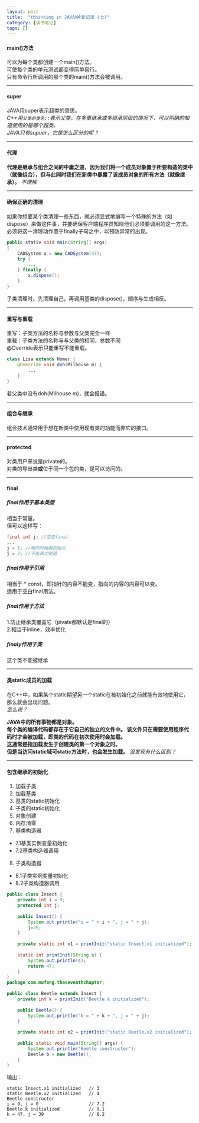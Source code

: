 ```yaml
---
layout: post
title:  "《thinking in JAVA》片断记录 (七)"
category: [读书笔记]
tags: []
---
```


#### main()方法

可以为每个类都创建一个main()方法。  
可使每个类的单元测试都变得简单易行。  
只有命令行所调用的那个类的main()方法会被调用。  

<!-- more -->

---

#### super

JAVA用super表示超类的意思。  
*C++用`父类的类名::`表示父类，在多重继承或多继承层级的情况下，可以明确的知道使用的是哪个超类。  
JAVA只有supuer，它是怎么区分的呢？*  

---

#### 代理

**代理是继承与组合之间的中庸之道，因为我们将一个成员对象置于所要构造的类中（就像组合），但与此同时我们在新类中暴露了该成员对象的所有方法（就像继承）。**
*不理解*

---

#### 确保正确的清理

如果你想要某个类清理一些东西，就必须显式地编写一个特殊的方法（如dispose）来做这件事，并要确保客户端程序员知晓他们必须要调用的这一方法。  
必须将这一清理动作置于finally子句之中，以预防异常的出现。  

```java
public stativ void main(String[] args)
{
    CADSystem x = new CADSystem(47);
    try {
        ... 
    } finally {
        x.dispose();
    }
}
```

子类清理时，先清理自己，再调用基类的dispose()，顺序与生成相反。  

---

#### 重写与重载

重写：子类方法的名称与参数与父类完全一样  
重载：子类方法的名称与与父类的相同，参数不同  
@Override表示只能重写不能重载。  

```java
class Lisa extends Homer {
    @Override void doh(Milhouse m) {
        ...
    }
}
```

若父类中没有doh(Milhouse m)，就会报错。  

---

#### 组合与继承

组合技术通常用于想在新类中使用现有类的功能而非它的接口。

---

#### protected

对类用户来说是private的。  
对类的导出类**或**位于同一个包的类，是可以访问的。  

---

#### final

##### final作用于基本类型

相当于常量。  
但可以这样写：  

```java
final int j; //空白final
...
j = 1; //用的时候再初始化
j = 2; //不能再次赋值
```

##### final作用于引用

相当于 * const，即指针的内容不能变，指向的内容的内容可以变。  
适用于空白final用法。  

##### final作用于方法

1.防止继承类覆盖它（pivate都默认是final的）  
2.相当于inline，效率优化

##### finaly作用于类

这个类不能被继承

---

#### 类static成员的加载

在C++中，如果某个static期望另一个static在被初始化之前就能有效地使用它，那么就会出现问题。  
*怎么说？*

**JAVA中的所有事物都是对象。  
每个类的编译代码都存在于它自己的独立的文件中。
该文件只在需要使用程序代码时才会被加载，即类的代码在初次使用时会加载。  
这通常是指加载发生于创建类的第一个对象之时。  
但是当访问static域可static方法时，也会发生加载。**
*没发现有什么区别？*  

---

#### 包含继承的初始化

1. 加载子类  
2. 加载基类  
3. 基类的static初始化  
4. 子类的static初始化  
5. 对象创建  
6. 内存清零  
7. 基类构造器  
 - 7.1基类实例变量初始化  
 - 7.2基类构造器调用
8. 子类构造器
 - 8.1子类实例变量初始化
 - 8.2子类构造器调用
 
```java
public class Insect {  
    private int i = 9;  
    protected int j;  
  
    public Insect() {  
        System.out.println("i = " + i + ", j = " + j);  
        j=39;  
    }  
  
    private static int x1 = printInit("static Insect.x1 initialized");  
  
    static int printInit(String s) {  
        System.out.println(s);  
        return 47;  
    }  
}  
package com.mufeng.theseventhchapter;  
  
public class Beetle extends Insect {  
    private int k = printInit("Beetle.k initialized");  
  
    public Beetle() {  
        System.out.println("k = " + k + ", j = " + j);  
    }  
  
    private static int x2 = printInit("static Beetle.x2 initialized");  
  
    public static void main(String[] args) {  
        System.out.println("Beetle constructor");  
        Beetle b = new Beetle();  
    }  
}  
```
输出：  

```
static Insect.x1 initialized   // 3
static Beetle.x2 initialized   // 4
Beetle constructor 
i = 9, j = 0                   // 7.2
Beetle.k initialized           // 8.1
k = 47, j = 39                 // 8.2
```